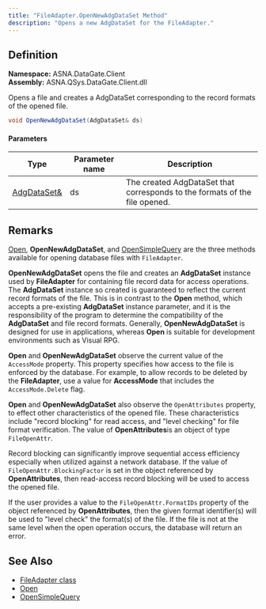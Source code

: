 ```yaml
---
title: "FileAdapter.OpenNewAdgDataSet Method"
description: "Opens a new AdgDataSet for the FileAdapter."
---
```


## Definition

**Namespace:** ASNA.DataGate.Client  
**Assembly:** ASNA.QSys.DataGate.Client.dll

Opens a file and creates a AdgDataSet corresponding to the record formats of the opened file.

```cs
void OpenNewAdgDataSet(AdgDataSet& ds)
```

#### Parameters

| Type | Parameter name | Description |
| --- | --- | --- |
| [AdgDataSet&](/reference/datagate/datagate-client/adg-data-set.html) | ds | The created AdgDataSet that corresponds to the formats of the file opened. |

## Remarks

[Open](./file-adapter-open.html), **OpenNewAdgDataSet**, and [OpenSimpleQuery](./file-adapter-opensimplequery.html) are the three methods available for opening database files with `FileAdapter`.

<b>OpenNewAdgDataSet</b> opens the file and creates an <b>AdgDataSet</b> instance used by **FileAdapter** for containing file record data for access operations.  The <b>AdgDataSet</b> instance so created is guaranteed to reflect the current record formats of the file.  This is in contrast to the <b>Open</b> method, which accepts a pre-existing <b>AdgDataSet</b> instance parameter, and it is the responsibility of the program to determine the compatibility of the <b>AdgDataSet</b> and file record formats. Generally, <b>OpenNewAdgDataSet</b> is designed for use in applications, whereas <b>Open</b> is suitable for development environments such as Visual RPG.

**Open** and **OpenNewAdgDataSet** observe the current value of the `AccessMode` property.  This property specifies how access to the file is enforced by the database. For example, to allow records to be deleted by the <b>FileAdapter</b>, use a value for **AccessMode** that includes the `AccessMode.Delete` flag.

**Open** and **OpenNewAdgDataSet** also observe the `OpenAttributes` property, to effect other characteristics of the opened file.  These characteristics include "record blocking" for read access, and "level checking" for file format verification.  The value of <b>OpenAttributes</b>is an object of type `FileOpenAttr`.

Record blocking can significantly improve sequential access efficiency especially when utilized against a network database. If the value of `FileOpenAttr.BlockingFactor` is set in the object referenced by <b>OpenAttributes</b>, then read-access record blocking will be used to access the opened file.

If the user provides a value to the `FileOpenAttr.FormatIDs` property of the object referenced by **OpenAttributes**, then the given format identifier(s) will be used to "level check" the format(s) of the file.  If the file is not at the same level when the open operation occurs, the database will return an error.



## See Also
- [FileAdapter class](file-adapter.html)
- [Open](./file-adapter-open.html)
- [OpenSimpleQuery](./file-adapter-opensimplequery.html)
